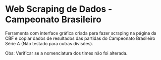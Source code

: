 ﻿# Web Scraping de Dados - Campeonato Brasileiro

Ferramenta com interface gráfica criada para fazer scraping na página da CBF e copiar dados de resultados das partidas do Campeonato Brasileiro Série A (Não testado para outras divisões).


Obs: Verificar se a nomenclatura dos times não foi alterada.

